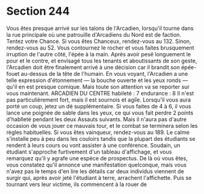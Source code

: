# Section 244

Vous êtes presque arrivé sur les talons de l'Arcadien, lorsqu'il
tourne dans la rue principale où une patrouille d'Arcadiens du
Nord est de faction. Tentez votre Chance. Si vous êtes Chanceux,
rendez-vous au 132. Sinon, rendez-vous au 52.
Vous contournez le rocher et vous faites brusquement irruption
de l'autre côté, l'épée à la main. Après avoir pesé longuement le
pour et le contre, et envisagé tous les tenants et aboutissants de
son geste, l'Arcadien doit être finalement arrivé à une décision
car il brandit son épée-fouet au-dessus de la tête de l'humain. En
vous voyant, l'Arcadien a une telle expression d'étonnement — la
bouche ouverte et les yeux ronds — qu'il en est presque comique.
Mais toute son attention va se reporter sur vous maintenant.
ARCADIEN DU CENTRE habileté : 7 endurance : 8
Il n'est pas particulièrement fort, mais il est sournois et agiîe.
Lorsqu'il vous aura porté un coup, jetez un dé supplémentaire. Si
vous faites de 4 à 6, il vous lance une poignée de sable dans les
yeux, ce qui vous fait perdre 2 points d'hablleté pendant les
deux Assauts suivants. Mais il n'aura pas d'autre occasion de
vous jouer ce mauvais tour, et le combat se terminera selon les
règles habituelles. Si vous êtes vainqueur, rendez-vous au 189.
Le calme s'installe peu à peu dans les couloirs tandis que la
plupart des étudiants se rendent à leurs cours ou vont assister à
une conférence. Soudain, un étudiant s'approche furtivement
d'un tableau d'affichage, et vous remarquez qu'il y agrafe une
espèce de prospectus. De là où vous êtes, vous constatez qu'il
annonce une manifestation quelconque, mais vous n'avez pas le
temps d'en lire les détails car deux individus viennent de surgir
qui, après avoir jeté l'étudiant à terre, arrachent l'affichette. Puis
se tournant vers leur victime, ils commencent à la rouer de